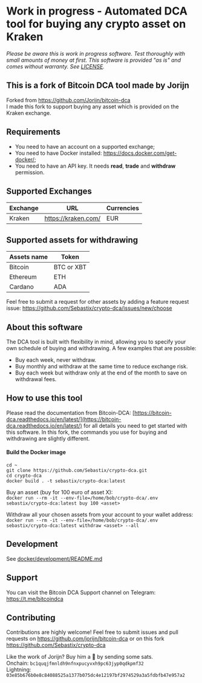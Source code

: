 # Work in progress - Automated DCA tool for buying any crypto asset on Kraken

_Please be aware this is work in progress software. Test thoroughly with small amounts of money at first. This software is provided "as is" and comes without warranty. See [LICENSE](LICENSE)._

## This is a fork of Bitcoin DCA tool made by Jorijn
Forked from https://github.com/Jorijn/bitcoin-dca  
I made this fork to support buying any asset which is provided on the Kraken exchange.

## Requirements
* You need to have an account on a supported exchange;
* You need to have Docker installed: https://docs.docker.com/get-docker/;
* You need to have an API key. It needs **read**, **trade** and **withdraw** permission.

## Supported Exchanges
| Exchange | URL | Currencies |
|------|------|------|
| Kraken | https://kraken.com/ | EUR |

## Supported assets for withdrawing
| Assets name | Token
|------|------|
|Bitcoin|BTC or XBT|
|Ethereum|ETH|
|Cardano|ADA|
Feel free to submit a request for other assets by adding a feature request issue: https://github.com/Sebastix/crypto-dca/issues/new/choose

## About this software
The DCA tool is built with flexibility in mind, allowing you to specify your own schedule of buying and withdrawing. A few examples that are possible:

* Buy each week, never withdraw.
* Buy monthly and withdraw at the same time to reduce exchange risk.
* Buy each week but withdraw only at the end of the month to save on withdrawal fees.

## How to use this tool
Please read the documentation from Bitcoin-DCA: [https://bitcoin-dca.readthedocs.io/en/latest/](https://bitcoin-dca.readthedocs.io/en/latest/) for all details you need to get started with this software.
In this fork, the commands you use for buying and withdrawing are slightly different.

#### Build the Docker image
```
cd ~
git clone https://github.com/Sebastix/crypto-dca.git
cd crypto-dca
docker build . -t sebastix/crypto-dca:latest
```

Buy an asset (buy for 100 euro of asset X):   
`docker run --rm -it --env-file=/home/bob/crypto-dca/.env sebastix/crypto-dca:latest buy 100 <asset>`

Withdraw all your chosen assets from your account to your wallet address:  
`docker run --rm -it --env-file=/home/bob/crypto-dca/.env sebastix/crypto-dca:latest withdraw <asset> --all`

## Development
See [docker/development/README.md](docker/development/README.md)

## Support
You can visit the Bitcoin DCA Support channel on Telegram: https://t.me/bitcoindca

## Contributing
Contributions are highly welcome! Feel free to submit issues and pull requests on https://github.com/jorijn/bitcoin-dca or on this fork https://github.com/Sebastix/crypto-dca

Like the work of Jorijn? Buy him a 🍺 by sending some sats.  
Onchain: `bc1quqjfmnldh9nfnxpucyvxh9pc63jyp0qdkpmf32`  
Lightning: `03e85b676b0e8c84088525a1377b075dc4e12197bf2974529a3a5fdbfb47e957a2`
